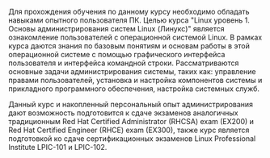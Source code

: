 Для прохождения обучения по данному курсу необходимо обладать навыками опытного пользователя ПК. Целью курса "Linux уровень 1. Основы администрирования систем Linux (Линукс)" является ознакомление пользователей с операционной системой Linux. В рамках курса даются знания по базовым понятиям и основам работы в этой операционной системе с помощью графического интерфейса пользователя и интерфейса командной строки. Рассматриваются основные задачи администрирования системы, таких как: управление правами пользователей, установка и настройка компонентов системы и прикладного программного обеспечения, настройка системных служб.

Данный курс и накопленный персональный опыт администрирования дают возможность подготовится к сдаче экзаменов аналогичных традиционным Red Hat Certified Administrator (RHCSA) exam (EX200) и Red Hat Certified Engineer (RHCE) exam (EX300), также курс является подготовкой ко сдаче сертификационных экзаменов Linux Professional Institute LPIC-101 и LPIC-102.
